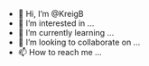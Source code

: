 - 👋 Hi, I’m @KreigB
- 👀 I’m interested in ...
- 🌱 I’m currently learning ...
- 💞️ I’m looking to collaborate on ...
- 📫 How to reach me ...

<!---
KreigB/KreigB is a ✨ special ✨ repository because its `README.md` (this file) appears on your GitHub profile.
You can click the Preview link to take a look at your changes.
--->
